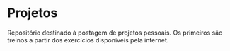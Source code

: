 # Projetos
Repositório destinado à postagem de projetos pessoais. Os primeiros são treinos a partir dos exercícios disponíveis pela internet.
